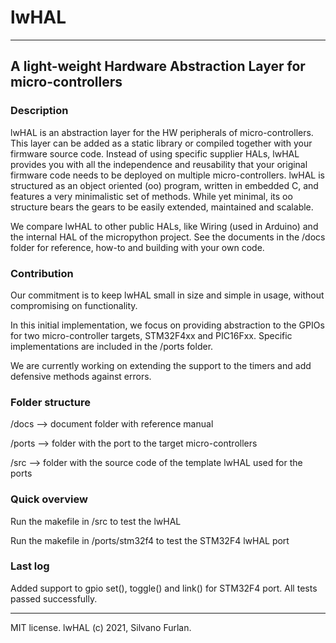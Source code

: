 # lwHAL
------------------------------------------------------------------------------------
## A light-weight Hardware Abstraction Layer for micro-controllers


### Description

lwHAL is an abstraction layer for the HW peripherals of micro-controllers.
This layer can be added as a static library or compiled together with your firmware source code.
Instead of using specific supplier HALs, lwHAL provides you with all the independence and reusability that your original firmware code needs to be deployed on multiple micro-controllers.
lwHAL is structured as an object oriented (oo) program, written in embedded C, and features a very minimalistic set of methods. While yet minimal, its oo structure bears the gears to be easily extended, maintained and scalable.

We compare lwHAL to other public HALs, like Wiring (used in Arduino) and the internal HAL of the micropython project.
See the documents in the /docs folder for reference, how-to and building with your own code.

### Contribution

Our commitment is to keep lwHAL small in size and simple in usage, without compromising on functionality.

In this initial implementation, we focus on providing abstraction to the GPIOs for two micro-controller targets, STM32F4xx and PIC16Fxx. Specific implementations are included in the /ports folder.

We are currently working on extending the support to the timers and add defensive methods against errors.


### Folder structure

  /docs   --> document folder with reference manual 
  
  /ports  --> folder with the port to the target micro-controllers 
  
  /src    --> folder with the source code of the template lwHAL used for the ports 
  


### Quick overview

Run the makefile in /src to test the lwHAL

Run the makefile in /ports/stm32f4 to test the STM32F4 lwHAL port


### Last log

Added support to gpio set(), toggle() and link() for STM32F4 port.
All tests passed successfully.



------------------------------------------------------------------------------------
MIT license.
lwHAL (c) 2021, Silvano Furlan.
